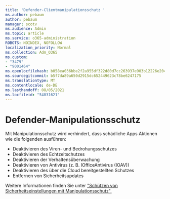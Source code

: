 ```yaml
---
title: 'Defender-Clientmanipulationsschutz '
ms.author: pebaum
author: pebaum
manager: scotv
ms.audience: Admin
ms.topic: article
ms.service: o365-administration
ROBOTS: NOINDEX, NOFOLLOW
localization_priority: Normal
ms.collection: Adm_O365
ms.custom:
- "3479"
- "9001464"
ms.openlocfilehash: b058ea036bbe2f2a955df322d80d7cc263937e903b12226e204b24432035f06e
ms.sourcegitcommit: b5f7da89a650d2915dc652449623c78be6247175
ms.translationtype: MT
ms.contentlocale: de-DE
ms.lasthandoff: 08/05/2021
ms.locfileid: "54031621"
---
```

# <a name="defender-tamper-protection"></a>Defender-Manipulationsschutz 

Mit Manipulationsschutz wird verhindert, dass schädliche Apps Aktionen wie die folgenden ausführen:

- Deaktivieren des Viren- und Bedrohungsschutzes
- Deaktivieren des Echtzeitschutzes
- Deaktivieren der Verhaltensüberwachung
- Deaktivieren von Antivirus (z. B. IOfficeAntivirus (IOAV))
- Deaktivieren des über die Cloud bereitgestellten Schutzes
- Entfernen von Sicherheitsupdates

Weitere Informationen finden Sie unter ["Schützen von Sicherheitseinstellungen mit Manipulationsschutz".](https://docs.microsoft.com/windows/security/threat-protection/windows-defender-antivirus/prevent-changes-to-security-settings-with-tamper-protection)